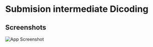 # Submision intermediate Dicoding


## Screenshots
![App Screenshot](https://drive.google.com/file/d/1UNih-9liWe8NR0F1cKpocBc6YlUNJ1qq/view)

